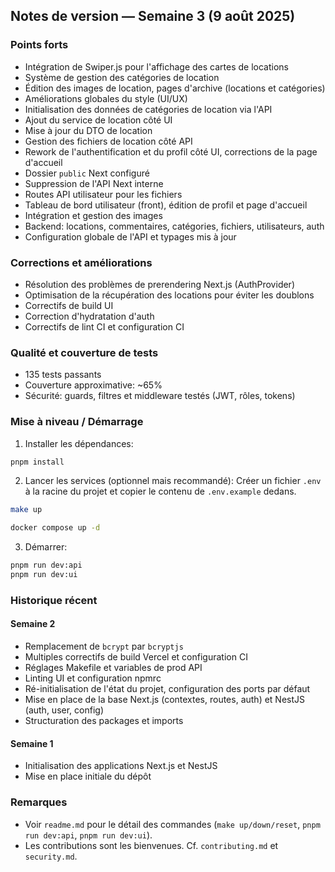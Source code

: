 ## Notes de version — Semaine 3 (9 août 2025)

### Points forts

- Intégration de Swiper.js pour l'affichage des cartes de locations
- Système de gestion des catégories de location
- Édition des images de location, pages d'archive (locations et catégories)
- Améliorations globales du style (UI/UX)
- Initialisation des données de catégories de location via l'API
- Ajout du service de location côté UI
- Mise à jour du DTO de location
- Gestion des fichiers de location côté API
- Rework de l'authentification et du profil côté UI, corrections de la page d'accueil
- Dossier `public` Next configuré
- Suppression de l'API Next interne
- Routes API utilisateur pour les fichiers
- Tableau de bord utilisateur (front), édition de profil et page d'accueil
- Intégration et gestion des images
- Backend: locations, commentaires, catégories, fichiers, utilisateurs, auth
- Configuration globale de l'API et typages mis à jour

### Corrections et améliorations

- Résolution des problèmes de prerendering Next.js (AuthProvider)
- Optimisation de la récupération des locations pour éviter les doublons
- Correctifs de build UI
- Correction d'hydratation d'auth
- Correctifs de lint CI et configuration CI

### Qualité et couverture de tests

- 135 tests passants
- Couverture approximative: ~65%
- Sécurité: guards, filtres et middleware testés (JWT, rôles, tokens)

### Mise à niveau / Démarrage

1. Installer les dépendances:

```bash
pnpm install
```

2. Lancer les services (optionnel mais recommandé):
   Créer un fichier `.env` à la racine du projet et copier le contenu de `.env.example` dedans.

```bash
make up
```

```bash
docker compose up -d
```

3. Démarrer:

```bash
pnpm run dev:api
pnpm run dev:ui
```

### Historique récent

#### Semaine 2

- Remplacement de `bcrypt` par `bcryptjs`
- Multiples correctifs de build Vercel et configuration CI
- Réglages Makefile et variables de prod API
- Linting UI et configuration npmrc
- Ré-initialisation de l'état du projet, configuration des ports par défaut
- Mise en place de la base Next.js (contextes, routes, auth) et NestJS (auth, user, config)
- Structuration des packages et imports

#### Semaine 1

- Initialisation des applications Next.js et NestJS
- Mise en place initiale du dépôt

### Remarques

- Voir `readme.md` pour le détail des commandes (`make up/down/reset`, `pnpm run dev:api`, `pnpm run dev:ui`).
- Les contributions sont les bienvenues. Cf. `contributing.md` et `security.md`.
